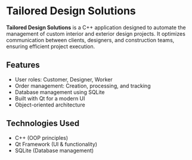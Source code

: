 # Tailored Design Solutions

**Tailored Design Solutions** is a C++ application designed to automate the management of custom interior and exterior design projects. It optimizes communication between clients, designers, and construction teams, ensuring efficient project execution.

## Features
- User roles: Customer, Designer, Worker  
- Order management: Creation, processing, and tracking  
- Database management using SQLite  
- Built with Qt for a modern UI  
- Object-oriented architecture  

## Technologies Used
- C++ (OOP principles)  
- Qt Framework (UI & functionality)  
- SQLite (Database management)  
